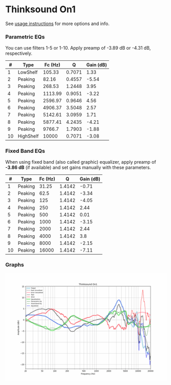 # Thinksound On1
See [usage instructions](https://github.com/jaakkopasanen/AutoEq#usage) for more options and info.

### Parametric EQs
You can use filters 1-5 or 1-10. Apply preamp of -3.89 dB or -4.31 dB, respectively.

|   # | Type      |   Fc (Hz) |      Q |   Gain (dB) |
|-----|-----------|-----------|--------|-------------|
|   1 | LowShelf  |    105.33 | 0.7071 |        1.33 |
|   2 | Peaking   |     82.16 | 0.4557 |       -5.54 |
|   3 | Peaking   |    268.53 | 1.2448 |        3.95 |
|   4 | Peaking   |   1113.99 | 0.9051 |       -3.22 |
|   5 | Peaking   |   2596.97 | 0.9646 |        4.56 |
|   6 | Peaking   |   4906.37 | 3.5048 |        2.57 |
|   7 | Peaking   |   5142.61 | 3.0959 |        1.71 |
|   8 | Peaking   |   5877.41 | 4.2435 |       -4.21 |
|   9 | Peaking   |   9766.7  | 1.7903 |       -1.88 |
|  10 | HighShelf |  10000    | 0.7071 |       -3.08 |

### Fixed Band EQs
When using fixed band (also called graphic) equalizer, apply preamp of **-3.86 dB** (if available) and set gains manually with these parameters.

|   # | Type    |   Fc (Hz) |      Q |   Gain (dB) |
|-----|---------|-----------|--------|-------------|
|   1 | Peaking |     31.25 | 1.4142 |       -0.71 |
|   2 | Peaking |     62.5  | 1.4142 |       -3.34 |
|   3 | Peaking |    125    | 1.4142 |       -4.05 |
|   4 | Peaking |    250    | 1.4142 |        2.44 |
|   5 | Peaking |    500    | 1.4142 |        0.01 |
|   6 | Peaking |   1000    | 1.4142 |       -3.15 |
|   7 | Peaking |   2000    | 1.4142 |        2.44 |
|   8 | Peaking |   4000    | 1.4142 |        3.8  |
|   9 | Peaking |   8000    | 1.4142 |       -2.15 |
|  10 | Peaking |  16000    | 1.4142 |       -7.11 |

### Graphs
![](./Thinksound%20On1.png)
